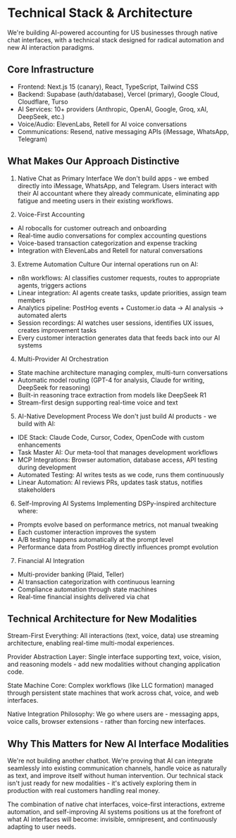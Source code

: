 # Technical Stack & Architecture

We're building AI-powered accounting for US businesses through native chat interfaces, with a technical stack designed for radical automation and new AI interaction paradigms.

## Core Infrastructure

  - Frontend: Next.js 15 (canary), React, TypeScript, Tailwind CSS
  - Backend: Supabase (auth/database), Vercel (primary), Google Cloud, Cloudflare, Turso
  - AI Services: 10+ providers (Anthropic, OpenAI, Google, Groq, xAI, DeepSeek, etc.)
  - Voice/Audio: ElevenLabs, Retell for AI voice conversations
  - Communications: Resend, native messaging APIs (iMessage, WhatsApp, Telegram)

## What Makes Our Approach Distinctive

  1. Native Chat as Primary Interface
  We don't build apps - we embed directly into iMessage, WhatsApp, and Telegram. Users interact with their AI accountant where they already communicate, eliminating app fatigue and meeting users in their
  existing workflows.

  2. Voice-First Accounting
  - AI robocalls for customer outreach and onboarding
  - Real-time audio conversations for complex accounting questions
  - Voice-based transaction categorization and expense tracking
  - Integration with ElevenLabs and Retell for natural conversations

  3. Extreme Automation Culture
  Our internal operations run on AI:
  - n8n workflows: AI classifies customer requests, routes to appropriate agents, triggers actions
  - Linear integration: AI agents create tasks, update priorities, assign team members
  - Analytics pipeline: PostHog events + Customer.io data → AI analysis → automated alerts
  - Session recordings: AI watches user sessions, identifies UX issues, creates improvement tasks
  - Every customer interaction generates data that feeds back into our AI systems

  4. Multi-Provider AI Orchestration
  - State machine architecture managing complex, multi-turn conversations
  - Automatic model routing (GPT-4 for analysis, Claude for writing, DeepSeek for reasoning)
  - Built-in reasoning trace extraction from models like DeepSeek R1
  - Stream-first design supporting real-time voice and text

  5. AI-Native Development Process
  We don't just build AI products - we build with AI:
  - IDE Stack: Claude Code, Cursor, Codex, OpenCode with custom enhancements
  - Task Master AI: Our meta-tool that manages development workflows
  - MCP Integrations: Browser automation, database access, API testing during development
  - Automated Testing: AI writes tests as we code, runs them continuously
  - Linear Automation: AI reviews PRs, updates task status, notifies stakeholders

  6. Self-Improving AI Systems
  Implementing DSPy-inspired architecture where:
  - Prompts evolve based on performance metrics, not manual tweaking
  - Each customer interaction improves the system
  - A/B testing happens automatically at the prompt level
  - Performance data from PostHog directly influences prompt evolution

  7. Financial AI Integration
  - Multi-provider banking (Plaid, Teller)
  - AI transaction categorization with continuous learning
  - Compliance automation through state machines
  - Real-time financial insights delivered via chat

## Technical Architecture for New Modalities

  Stream-First Everything: All interactions (text, voice, data) use streaming architecture, enabling real-time multi-modal experiences.

  Provider Abstraction Layer: Single interface supporting text, voice, vision, and reasoning models - add new modalities without changing application code.

  State Machine Core: Complex workflows (like LLC formation) managed through persistent state machines that work across chat, voice, and web interfaces.

  Native Integration Philosophy: We go where users are - messaging apps, voice calls, browser extensions - rather than forcing new interfaces.

## Why This Matters for New AI Interface Modalities

  We're not building another chatbot. We're proving that AI can integrate seamlessly into existing communication channels, handle voice as naturally as text, and improve itself without human intervention.
  Our technical stack isn't just ready for new modalities - it's actively exploring them in production with real customers handling real money.

  The combination of native chat interfaces, voice-first interactions, extreme automation, and self-improving AI systems positions us at the forefront of what AI interfaces will become: invisible,
  omnipresent, and continuously adapting to user needs.
